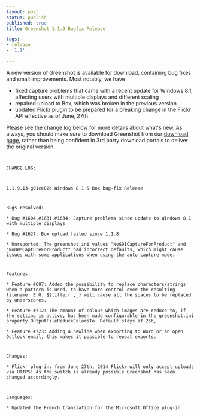 ```yaml
---
layout: post
status: publish
published: true
title: Greenshot 1.1.9 Bugfix Release

tags:
- release
- '1.1'

---
```

<p>A new version of Greenshot is available for download, containing bug fixes and small improvements. Most notably, we have</p>
<ul>
<li>fixed capture problems that came with a recent update for Windows 8.1, affecting users with multiple displays and different scaling</li>
<li>repaired upload to Box, which was broken in the previous version</li>
<li>updated Flickr plugin to be prepared for a breaking change in the Flickr API effective as of June, 27th</li>
</ul>
<p>Please see the change log below for more details about what's new. As always, you should make sure to download Greenshot from our <a href="/downloads/" title="Downloads">download page</a>, rather than being confident in 3rd party download portals to deliver the original version.</p>
<p><code><br />
CHANGE LOG:</p>
<p>1.1.9.13-g01ce82d Windows 8.1 & Box bug-fix Release</p>
<p>Bugs resolved:<br />
* Bug #1604,#1631,#1634: Capture problems since update to Windows 8.1 with multiple displays<br />
* Bug #1627: Box upload failed since 1.1.8<br />
* Unreported: The greenshot.ini values "NoGDICaptureForProduct" and "NoDWMCaptureForProduct" had incorrect defaults, which might cause issues with some applications when using the auto capture mode.</p>
<p>Features:<br />
* Feature #697: Added the possibility to replace characters/strings when a pattern is used, to have more control over the resulting filename. E.G. ${title:r ,_} will cause all the spaces to be replaced by underscores.<br />
* Feature #712: The amount of colour which images are reduce to, if the setting is active, has been made configurable in the greenshot.ini property OutputFileReduceColorsTo. Default stays at 256,<br />
* Feature #723: Adding a newline when exporting to Word or an open Outlook email, this makes it possible to repeat exports.</p>
<p>Changes:<br />
* Flickr plug-in: from June 27th, 2014 Flickr will only accept uploads via HTTPS! As the switch is already possible Greenshot has been changed accordingly.</p>
<p>Languages:<br />
* Updated the French translation for the Microsoft Office plug-in<br />
</code></p>

